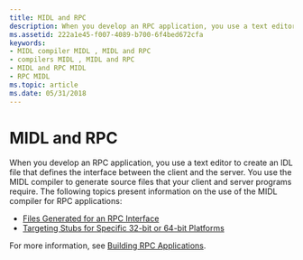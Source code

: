 ```yaml
---
title: MIDL and RPC
description: When you develop an RPC application, you use a text editor to create an IDL file that defines the interface between the client and the server.
ms.assetid: 222a1e45-f007-4089-b700-6f4bed672cfa
keywords:
- MIDL compiler MIDL , MIDL and RPC
- compilers MIDL , MIDL and RPC
- MIDL and RPC MIDL
- RPC MIDL
ms.topic: article
ms.date: 05/31/2018
---
```


# MIDL and RPC

When you develop an RPC application, you use a text editor to create an IDL file that defines the interface between the client and the server. You use the MIDL compiler to generate source files that your client and server programs require. The following topics present information on the use of the MIDL compiler for RPC applications:

-   [Files Generated for an RPC Interface](files-generated-for-an-rpc-interface.md)
-   [Targeting Stubs for Specific 32-bit or 64-bit Platforms](targeting-stubs-for-specific-32-bit-or-64-bit-platforms.md)

For more information, see [Building RPC Applications](https://msdn.microsoft.com/library/windows/desktop/aa373570).

 

 





